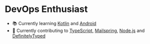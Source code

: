 # DevOps Enthusiast
- 📚 Currently learning [Kotlin](https://kotlinlang.org/) and [Android](https://www.android.com/intl/en_ca/)
- 📖 Currently contributing to [TypeScript](https://github.com/microsoft/TypeScript), [Mailspring](https://getmailspring.com/), [Node.js](https://github.com/nodejs/node) and [DefinitelyTyped](https://github.com/DefinitelyTyped/DefinitelyTyped)
